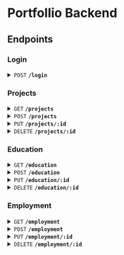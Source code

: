 # Portfollio Backend

## Endpoints

### Login

<details>
 <summary><code>POST</code> <code><b>/login</b></code></summary>

##### Parameters

> | Name     | Type     | Data Type     | Description                                                                                                            |
> | -------- | -------- | ------------- | ---------------------------------------------------------------------------------------------------------------------- |
> | password | required | string (JSON) | The admin password for the portfolio                                                                                   |
> | otp      | required | string (JSON) | The rolling password for the portfolio consisting of 6 numbers and changing every 30 seconds according to a secret key |

##### Responses

> | http code | content-type              | response                                                                                                |
> | --------- | ------------------------- | ------------------------------------------------------------------------------------------------------- |
> | `201`     | `text/html;charset=UTF-8` | Session Id that can be used to authenticate future endpoint calls                                       |
> | `401`     | `text/html;charset=utf-8` | `Failed To Authenticate`                                                                                |
> | `500`     | `text/html;charset=utf-8` | Internal error as a result of trying to access an input value not provided. I plan to patch this later. |

##### Example cURL

> ```javascript
>  curl --location 'https://localhost:3001/login' --header 'Content-Type: application/json' --data '{"password" : "examplePassword123", "otp": "123456"}'
> ```

</details>

### Projects

[comment]: <> (GET)

<details>
 <summary><code>GET</code> <code><b>/projects</b></code></summary>

##### Parameters

> | Name | Type | Data Type | Description |
> | ---- | ---- | --------- | ----------- |
> | None | N/A  | N/A       | N/A         |

##### Responses

> | http code | content-type              | response                                                                            |
> | --------- | ------------------------- | ----------------------------------------------------------------------------------- |
> | `200`     | `text/html;charset=UTF-8` | A list of all the projects currently stored on the server, returned in JSON format. |

##### Example cURL

> ```javascript
>  curl --location 'https://localhost:3001/projects'
> ```

</details>

[comment]: <> (POST)

<details>
 <summary><code>POST</code> <code><b>/projects</b></code></summary>

##### Parameters

> | Name           | Type     | Data Type       | Description                                                                                                                                   |
> | -------------- | -------- | --------------- | --------------------------------------------------------------------------------------------------------------------------------------------- |
> | session_id     | required | string (Header) | The session id returned by the login endpoint after successful authentication.                                                                |
> | name           | required | string (JSON)   | The name of the project to be added to the portfolio                                                                                          |
> | description    | required | string (JSON)   | The description of the project to be added to the portfolio                                                                                   |
> | tagline        | required | string (JSON)   | The tagline of the project to be added to the portfolio                                                                                       |
> | image_filename | optional | string (JSON)   | The filename of the image that the project should use as its banner. The endpoint will return 404 if this image is not present on the server. |

##### Responses

> | http code | content-type              | response                                                                                                |
> | --------- | ------------------------- | ------------------------------------------------------------------------------------------------------- |
> | `201`     | `text/html;charset=UTF-8` | `Record Added`                                                                                          |
> | `401`     | `text/html;charset=utf-8` | `Failed To Authenticate`                                                                                |
> | `404`     | `text/html;charset=utf-8` | `Image Not Found`                                                                                       |
> | `500`     | `text/html;charset=utf-8` | Internal error as a result of trying to access an input value not provided. I plan to patch this later. |

##### Example cURL

> ```javascript
>  curl --location 'https://localhost:3001/projects' --header 'Content-Type: application/json' --header 'session_id: aaaaaaaaaaaaaaaaaaaaaaaaaaaaaaaaaaaaaaaaaaaaaaaaaaaaaaaaaaaaaaaaaaaaaaaaaaaaaaaaaaaaaaaaaaaaaaaaaaaaaaaaaaaaaaaaaaaaaaaaaaaaaaaaaaaaaaaaaaaaaaaaaaaaaaaaaaaaaaaaaaaaaaaaaaaaaaaaaaaaaaaaaaaaaaaaaaaaaaaaaaaaaaaaaaaaaaaaaaaaaaaaaaaaaaaaaaaaaaaaaaaaaaaaaaaaaa' -data '{    "name":"example name!",     "description":"example description!",     "tagline":"example tagline :P", "image_filename":""}'
> ```

</details>

[comment]: <> (PUT)

<details>
 <summary><code>PUT</code> <code><b>/projects/:id</b></code></summary>

##### Parameters

> | Name           | Type     | Data Type       | Description                                                                                                                                       |
> | -------------- | -------- | --------------- | ------------------------------------------------------------------------------------------------------------------------------------------------- |
> | id             | required | string (path)   | The id of the project we're going to update.                                                                                                      |
> | session_id     | required | string (header) | The session id returned by the login endpoint after successful authentication.                                                                    |
> | name           | required | string (JSON)   | The new name of the project we're adding.                                                                                                         |
> | description    | required | string (JSON)   | The new description of the project we're editting                                                                                                 |
> | tagline        | required | string (JSON)   | The new tagline of the project we're editting                                                                                                     |
> | image_filename | optional | string (JSON)   | The new filename of the image that the project should use as its banner. The endpoint will return 404 if this image is not present on the server. |

##### Responses

> | http code | content-type              | response                                                                                                                 |
> | --------- | ------------------------- | ------------------------------------------------------------------------------------------------------------------------ | --- |
> | `201`     | `text/html;charset=UTF-8` | `Record Updated` - Should update this to 200 or 204 at some point                                                        |
> | `401`     | `text/html;charset=utf-8` | `Failed To Authenticate`                                                                                                 |     |
> | `500`     | `text/html;charset=utf-8` | Internal error as a result of trying to edit a project that does not exist, will update this to catch the and return 404 |

##### Example cURL

> ```javascript
>  curl --location --request PUT 'https://localhost:3001/project/26' --header 'Content-Type: application/json' --header 'session_id: aaaaaaaaaaaaaaaaaaaaaaaaaaaaaaaaaaaaaaaaaaaaaaaaaaaaaaaaaaaaaaaaaaaaaaaaaaaaaaaaaaaaaaaaaaaaaaaaaaaaaaaaaaaaaaaaaaaaaaaaaaaaaaaaaaaaaaaaaaaaaaaaaaaaaaaaaaaaaaaaaaaaaaaaaaaaaaaaaaaaaaaaaaaaaaaaaaaaaaaaaaaaaaaaaaaaaaaaaaaaaaaaaaaaaaaaaaaaaaaaaaaaaaaaaaaaaa'  --data '{    "name":"updated name",    "description":"updated description",    "tagline": "tagline",    "image_filename": "10998788-f322-4466-8c71-44cedb3ca595.jpg"}'
> ```

</details>

[comment]: <> (DELETE)

<details>
 <summary><code>DELETE</code> <code><b>/projects/:id</b></code></summary>

##### Parameters

> | Name       | Type     | Data Type       | Description                                                                    |
> | ---------- | -------- | --------------- | ------------------------------------------------------------------------------ |
> | id         | required | string (path)   | The id of the project we're going to delete.                                   |
> | session_id | required | string (header) | The session id returned by the login endpoint after successful authentication. |

##### Responses

> | http code | content-type | response |
> | --------- | ------------ | -------- |
> | `204`     | None         | None     |

##### Example cURL

> ```javascript
>  curl --location --request DELETE 'https://localhost:3001/projects/4' --header 'session_id: aaaaaaaaaaaaaaaaaaaaaaaaaaaaaaaaaaaaaaaaaaaaaaaaaaaaaaaaaaaaaaaaaaaaaaaaaaaaaaaaaaaaaaaaaaaaaaaaaaaaaaaaaaaaaaaaaaaaaaaaaaaaaaaaaaaaaaaaaaaaaaaaaaaaaaaaaaaaaaaaaaaaaaaaaaaaaaaaaaaaaaaaaaaaaaaaaaaaaaaaaaaaaaaaaaaaaaaaaaaaaaaaaaaaaaaaaaaaaaaaaaaaaaaaaaaaaa'
> ```

</details>

### Education

[comment]: <> (GET)

<details>
 <summary><code>GET</code> <code><b>/education</b></code></summary>

##### Parameters

> | Name | Type | Data Type | Description |
> | ---- | ---- | --------- | ----------- |
> | None | N/A  | N/A       | N/A         |

##### Responses

> | http code | content-type              | response                                                                                     |
> | --------- | ------------------------- | -------------------------------------------------------------------------------------------- |
> | `200`     | `text/html;charset=UTF-8` | A list of all the education entries currently stored on the server, returned in JSON format. |

##### Example cURL

> ```javascript
>  curl --location 'https://localhost:3001/education'
> ```

</details>

[comment]: <> (POST)

<details>
 <summary><code>POST</code> <code><b>/education</b></code></summary>

##### Parameters

> | Name       | Type     | Data Type       | Description                                                                    |
> | ---------- | -------- | --------------- | ------------------------------------------------------------------------------ |
> | session_id | required | string (Header) | The session id returned by the login endpoint after successful authentication. |
> | course     | required | string (JSON)   | The name of the course to be added to the portfolio                            |
> | school     | required | string (JSON)   | The institution that the course to be added to the portfolio was completed at  |
> | start_date | required | date (JSON)     | The start date of the course to be added to the portfolio.                     |
> | end_date   | required | date (JSON)     | The start date of the course to be added to the portfolio.                     |

##### Responses

> | http code | content-type              | response                                                                                                |
> | --------- | ------------------------- | ------------------------------------------------------------------------------------------------------- | --- |
> | `201`     | `text/html;charset=UTF-8` | `Record Added`                                                                                          |
> | `401`     | `text/html;charset=utf-8` | `Failed To Authenticate`                                                                                |     |
> | `500`     | `text/html;charset=utf-8` | Internal error as a result of trying to access an input value not provided. I plan to patch this later. |

##### Example cURL

> ```javascript
>  curl --location 'https://localhost:3001/education' --header 'Content-Type: application/json' --header 'session_id: aaaaaaaaaaaaaaaaaaaaaaaaaaaaaaaaaaaaaaaaaaaaaaaaaaaaaaaaaaaaaaaaaaaaaaaaaaaaaaaaaaaaaaaaaaaaaaaaaaaaaaaaaaaaaaaaaaaaaaaaaaaaaaaaaaaaaaaaaaaaaaaaaaaaaaaaaaaaaaaaaaaaaaaaaaaaaaaaaaaaaaaaaaaaaaaaaaaaaaaaaaaaaaaaaaaaaaaaaaaaaaaaaaaaaaaaaaaaaaaaaaaaaaaaaaaaaa' -data '{ "school":"example school", "course":"example course", "start_date":"2024-08-13",    "end_date":"2024-09-12" }'
> ```

</details>

[comment]: <> (PUT)

<details>
 <summary><code>PUT</code> <code><b>/education/:id</b></code></summary>

##### Parameters

> | Name       | Type     | Data Type       | Description                                                                    |
> | ---------- | -------- | --------------- | ------------------------------------------------------------------------------ |
> | id         | required | string (path)   | The id of the education record we're going to update.                          |
> | session_id | required | string (header) | The session id returned by the login endpoint after successful authentication. |
> | course     | required | string (JSON)   | The name of the updated course .                                               |
> | school     | required | string (JSON)   | The institution of the updated course.                                         |
> | start_date | required | date (JSON)     | The updated start date of the course.                                          |
> | end_date   | required | date (JSON)     | The updated end date of the course to be added to the portfolio.               |

##### Responses

> | http code | content-type              | response                                                                                                                 |
> | --------- | ------------------------- | ------------------------------------------------------------------------------------------------------------------------ | --- |
> | `201`     | `text/html;charset=UTF-8` | `Record Updated` - Should update this to 200 or 204 at some point                                                        |
> | `401`     | `text/html;charset=utf-8` | `Failed To Authenticate`                                                                                                 |     |
> | `500`     | `text/html;charset=utf-8` | Internal error as a result of trying to edit a project that does not exist, will update this to catch the and return 404 |

##### Example cURL

> ```javascript
>  curl --location --request PUT 'https://localhost:3001/education/26' --header 'Content-Type: application/json' --header 'session_id: aaaaaaaaaaaaaaaaaaaaaaaaaaaaaaaaaaaaaaaaaaaaaaaaaaaaaaaaaaaaaaaaaaaaaaaaaaaaaaaaaaaaaaaaaaaaaaaaaaaaaaaaaaaaaaaaaaaaaaaaaaaaaaaaaaaaaaaaaaaaaaaaaaaaaaaaaaaaaaaaaaaaaaaaaaaaaaaaaaaaaaaaaaaaaaaaaaaaaaaaaaaaaaaaaaaaaaaaaaaaaaaaaaaaaaaaaaaaaaaaaaaaaaaaaaaaaa'  --data '{ "school":"example school", "course":"example course", "start_date":"2024-08-13",    "end_date":"2024-09-12" }'
> ```

</details>

[comment]: <> (DELETE)

<details>
 <summary><code>DELETE</code> <code><b>/education/:id</b></code></summary>

##### Parameters

> | Name       | Type     | Data Type       | Description                                                                    |
> | ---------- | -------- | --------------- | ------------------------------------------------------------------------------ |
> | id         | required | string (path)   | The id of the education record we're going to delete.                          |
> | session_id | required | string (header) | The session id returned by the login endpoint after successful authentication. |

##### Responses

> | http code | content-type | response |
> | --------- | ------------ | -------- |
> | `204`     | None         | None     |

##### Example cURL

> ```javascript
>  curl --location --request DELETE 'https://localhost:3001/projects/4' --header 'session_id: aaaaaaaaaaaaaaaaaaaaaaaaaaaaaaaaaaaaaaaaaaaaaaaaaaaaaaaaaaaaaaaaaaaaaaaaaaaaaaaaaaaaaaaaaaaaaaaaaaaaaaaaaaaaaaaaaaaaaaaaaaaaaaaaaaaaaaaaaaaaaaaaaaaaaaaaaaaaaaaaaaaaaaaaaaaaaaaaaaaaaaaaaaaaaaaaaaaaaaaaaaaaaaaaaaaaaaaaaaaaaaaaaaaaaaaaaaaaaaaaaaaaaaaaaaaaaa'
> ```

</details>

### Employment

[comment]: <> (GET)

<details>
 <summary><code>GET</code> <code><b>/employment</b></code></summary>

##### Parameters

> | Name | Type | Data Type | Description |
> | ---- | ---- | --------- | ----------- |
> | None | N/A  | N/A       | N/A         |

##### Responses

> | http code | content-type              | response                                                                                      |
> | --------- | ------------------------- | --------------------------------------------------------------------------------------------- |
> | `200`     | `text/html;charset=UTF-8` | A list of all the employment entries currently stored on the server, returned in JSON format. |

##### Example cURL

> ```javascript
>  curl --location 'https://localhost:3001/employment'
> ```

</details>

[comment]: <> (POST)

<details>
 <summary><code>POST</code> <code><b>/employment</b></code></summary>

##### Parameters

> | Name       | Type     | Data Type       | Description                                                                    |
> | ---------- | -------- | --------------- | ------------------------------------------------------------------------------ |
> | session_id | required | string (Header) | The session id returned by the login endpoint after successful authentication. |
> | job_title  | required | string (JSON)   | The position held for this employment record.                                  |
> | employer   | required | string (JSON)   | The employer for this employment record.                                       |
> | start_date | required | date (JSON)     | The start date of the course to be added to the portfolio.                     |
> | end_date   | required | date (JSON)     | The start date of the course to be added to the portfolio.                     |

##### Responses

> | http code | content-type              | response                                                                                                |
> | --------- | ------------------------- | ------------------------------------------------------------------------------------------------------- | --- |
> | `201`     | `text/html;charset=UTF-8` | `Record Added`                                                                                          |
> | `401`     | `text/html;charset=utf-8` | `Failed To Authenticate`                                                                                |     |
> | `500`     | `text/html;charset=utf-8` | Internal error as a result of trying to access an input value not provided. I plan to patch this later. |

##### Example cURL

> ```javascript
>  curl --location 'https://localhost:3001/employment' --header 'Content-Type: application/json' --header 'session_id: aaaaaaaaaaaaaaaaaaaaaaaaaaaaaaaaaaaaaaaaaaaaaaaaaaaaaaaaaaaaaaaaaaaaaaaaaaaaaaaaaaaaaaaaaaaaaaaaaaaaaaaaaaaaaaaaaaaaaaaaaaaaaaaaaaaaaaaaaaaaaaaaaaaaaaaaaaaaaaaaaaaaaaaaaaaaaaaaaaaaaaaaaaaaaaaaaaaaaaaaaaaaaaaaaaaaaaaaaaaaaaaaaaaaaaaaaaaaaaaaaaaaaaaaaaaaaa' -data '{ "employer":"example employer", "job_title":"example job title", "start_date":"2024-08-13",    "end_date":"2024-09-12" }'
> ```

</details>

[comment]: <> (PUT)

<details>
 <summary><code>PUT</code> <code><b>/employment/:id</b></code></summary>

##### Parameters

> | Name       | Type     | Data Type       | Description                                                                    |
> | ---------- | -------- | --------------- | ------------------------------------------------------------------------------ |
> | id         | required | string (path)   | The id of the education record we're going to update.                          |
> | session_id | required | string (header) | The session id returned by the login endpoint after successful authentication. |
> | job_title  | required | string (JSON)   | The position held for this employment record.                                  |
> | employer   | required | string (JSON)   | The employer for this employment record.                                       |
> | start_date | required | date (JSON)     | The updated start date of the course.                                          |
> | end_date   | required | date (JSON)     | The updated end date of the course to be added to the portfolio.               |

##### Responses

> | http code | content-type              | response                                                                                                                 |
> | --------- | ------------------------- | ------------------------------------------------------------------------------------------------------------------------ | --- |
> | `201`     | `text/html;charset=UTF-8` | `Record Updated` - Should update this to 200 or 204 at some point                                                        |
> | `401`     | `text/html;charset=utf-8` | `Failed To Authenticate`                                                                                                 |     |
> | `500`     | `text/html;charset=utf-8` | Internal error as a result of trying to edit a project that does not exist, will update this to catch the and return 404 |

##### Example cURL

> ```javascript
>  curl --location --request PUT 'https://localhost:3001/employment/26' --header 'Content-Type: application/json' --header 'session_id: aaaaaaaaaaaaaaaaaaaaaaaaaaaaaaaaaaaaaaaaaaaaaaaaaaaaaaaaaaaaaaaaaaaaaaaaaaaaaaaaaaaaaaaaaaaaaaaaaaaaaaaaaaaaaaaaaaaaaaaaaaaaaaaaaaaaaaaaaaaaaaaaaaaaaaaaaaaaaaaaaaaaaaaaaaaaaaaaaaaaaaaaaaaaaaaaaaaaaaaaaaaaaaaaaaaaaaaaaaaaaaaaaaaaaaaaaaaaaaaaaaaaaaaaaaaaaa'  --data '{ "employer":"example employer", "job_title":"example job title", "start_date":"2024-08-13",    "end_date":"2024-09-12" }'
> ```

</details>

[comment]: <> (DELETE)

<details>
 <summary><code>DELETE</code> <code><b>/employment/:id</b></code></summary>

##### Parameters

> | Name       | Type     | Data Type       | Description                                                                    |
> | ---------- | -------- | --------------- | ------------------------------------------------------------------------------ |
> | id         | required | string (path)   | The id of the employment record we're going to delete.                         |
> | session_id | required | string (header) | The session id returned by the login endpoint after successful authentication. |

##### Responses

> | http code | content-type | response |
> | --------- | ------------ | -------- |
> | `204`     | None         | None     |

##### Example cURL

> ```javascript
>  curl --location --request DELETE 'https://localhost:3001/projects/4' --header 'session_id: aaaaaaaaaaaaaaaaaaaaaaaaaaaaaaaaaaaaaaaaaaaaaaaaaaaaaaaaaaaaaaaaaaaaaaaaaaaaaaaaaaaaaaaaaaaaaaaaaaaaaaaaaaaaaaaaaaaaaaaaaaaaaaaaaaaaaaaaaaaaaaaaaaaaaaaaaaaaaaaaaaaaaaaaaaaaaaaaaaaaaaaaaaaaaaaaaaaaaaaaaaaaaaaaaaaaaaaaaaaaaaaaaaaaaaaaaaaaaaaaaaaaaaaaaaaaaa'
> ```

</details>
